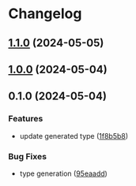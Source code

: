 # Changelog

## [1.1.0](https://github.com/rowellx68/vite-plugin-typed-i18next-loader/compare/1.0.0...1.1.0) (2024-05-05)

## [1.0.0](https://github.com/rowellx68/vite-plugin-typed-i18next-loader/compare/0.1.0...1.0.0) (2024-05-04)

## 0.1.0 (2024-05-04)


### Features

* update generated type ([1f8b5b8](https://github.com/rowellx68/vite-plugin-typed-i18next-loader/commit/1f8b5b8bf6cad6b5806e3db670a87da780dd7890))


### Bug Fixes

* type generation ([95eaadd](https://github.com/rowellx68/vite-plugin-typed-i18next-loader/commit/95eaadd15ca4378744eba2ed6d8201c0eb48a5da))
